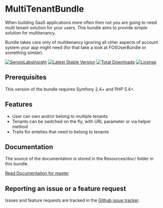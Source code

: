 MultiTenantBundle
==================
When building SaaS applications more often then not you are going to need multi tenant solution for your users. This bundle aims to provide simple solution for multitenancy.

Bundle takes care only of multitenancy ignoring all other aspects of account system your app might need (for that take a look at FOSUserBundle or something similar).

[![SensioLabsInsight](https://insight.sensiolabs.com/projects/2b2fa3d6-3fbf-42bc-bb74-d33c67519148/mini.png)](https://insight.sensiolabs.com/projects/2b2fa3d6-3fbf-42bc-bb74-d33c67519148)
[![Latest Stable Version](https://poser.pugx.org/cvele/multitenant-bundle/v/stable)](https://packagist.org/packages/cvele/multitenant-bundle)
[![Total Downloads](https://poser.pugx.org/cvele/multitenant-bundle/downloads)](https://packagist.org/packages/cvele/multitenant-bundle)
[![License](https://poser.pugx.org/cvele/multitenant-bundle/license)](https://packagist.org/packages/cvele/multitenant-bundle)

Prerequisites
-------------

This version of the bundle requires Symfony 2.4+ and PHP 5.4+.

Features
------------
- User can own and/or belong to multiple tenants
- Tenants can be switched on the fly, with URL parameter or via helper method
- Traits for enteties that need to belong to tenants

Documentation
--------------
The source of the documentation is stored in the Resources/doc/ folder in this bundle.

[Read Documentation for master](https://github.com/cvele/MultiTenantBundle/blob/master/Resources/doc/index.rst)

Reporting an issue or a feature request
---------------------------------------

Issues and feature requests are tracked in the [Github issue tracker](https://github.com/cvele/MultiTenantBundle/issues).

